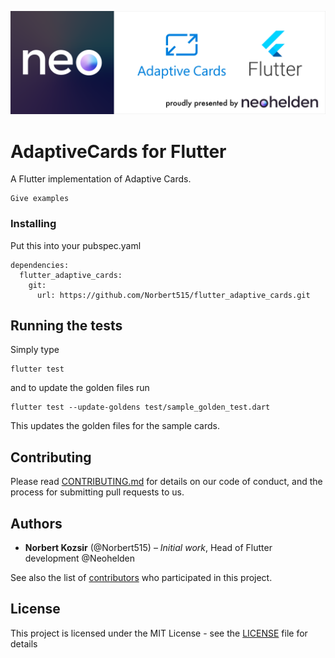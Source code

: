 ![AdaptiveCards for Flutter](docs/adaptivecards_for_flutter.png?raw=true "AdaptiveCards for Flutter")

# AdaptiveCards for Flutter

A Flutter implementation of Adaptive Cards.

```
Give examples
```

### Installing

Put this into your pubspec.yaml
```
dependencies:
  flutter_adaptive_cards:
    git:
      url: https://github.com/Norbert515/flutter_adaptive_cards.git
```

## Running the tests

Simply type 
```
flutter test
```

and to update the golden files run 

```
flutter test --update-goldens test/sample_golden_test.dart
```
This updates the golden files for the sample cards.

## Contributing

Please read [CONTRIBUTING.md](https://gist.github.com/PurpleBooth/b24679402957c63ec426) for details on our code of conduct, and the process for submitting pull requests to us.

## Authors

* **Norbert Kozsir** (@Norbert515) – *Initial work*, Head of Flutter development @Neohelden

See also the list of [contributors](https://github.com/Norbert515/flutter_adaptive_cards/contributors) who participated in this project.


## License

This project is licensed under the MIT License - see the [LICENSE](LICENSE) file for details

